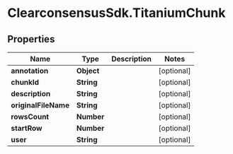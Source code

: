 # ClearconsensusSdk.TitaniumChunk

## Properties

Name | Type | Description | Notes
------------ | ------------- | ------------- | -------------
**annotation** | **Object** |  | [optional] 
**chunkId** | **String** |  | [optional] 
**description** | **String** |  | [optional] 
**originalFileName** | **String** |  | [optional] 
**rowsCount** | **Number** |  | [optional] 
**startRow** | **Number** |  | [optional] 
**user** | **String** |  | [optional] 



